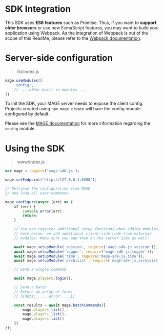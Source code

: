# SDK Integration

This SDK uses **ES6 features** such as Promise.
Thus, if you want to **support older browsers** or use new EcmaScript features, you may want to build your application using Webpack. As the integration of Webpack is out of the scope of this ReadMe, please refer to the [Webpack documentation](https://webpack.js.org/concepts/).

# Server-side configuration

> lib/index.js

```javascript
mage.useModules([
	'config',
	// ... other built-in modules ...
])
```

To init the SDK, your MAGE server needs to expose the client config. Projects created
using `npx mage create` will have the config module configured by default.

Please see the [MAGE documentation](https://mage.github.io/mage#built-in-modules) for more information regarding the `config` module.

# Using the SDK

> www/index.js

```javascript
var mage = require('mage-sdk-js');

mage.setEndpoint('http://127.0.0.1:8080');

// Retrieve the configuration from MAGE
// and load all user commands

mage.configure(async (err) => {
	if (err) {
		console.error(err);
		return;
	}

	// You can register additional setup functions when adding modules;
	// here below, we add additional client-side code from external
	// modules. Make sure you add them on the server side as well!

	await mage.setupModule('session', require('mage-sdk-js.session'));
	await mage.setupModule('logger', require('mage-sdk-js.logger'));
	await mage.setupModule('time', require('mage-sdk-js.time'));
	await mage.setupModule('archivist', require('mage-sdk-js.archivist'));

	// Send a single command

	await mage.players.login();

	// Send a batch
	// Return an array of form:
	// [{data: ..., error: ...}]

	const results = await mage.batchCommands([
		mage.players.list(),
		mage.players.list(),
		mage.players.list()
	])
});
